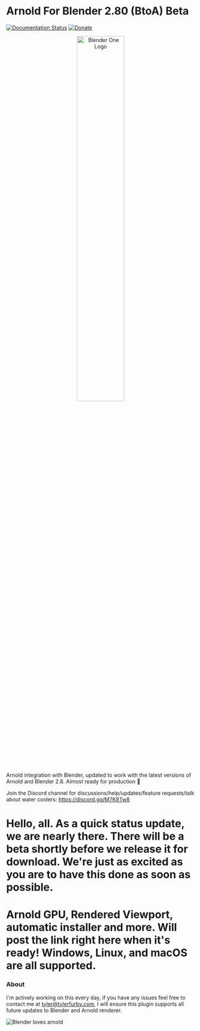 # Arnold For Blender 2.80 (BtoA) Beta
[![Documentation Status](https://readthedocs.org/projects/the-forge-arnold-for-blender/badge/)](http://the-forge-arnold-for-blender.readthedocs-hosted.com)
[![Donate](https://img.shields.io/badge/Donate-PayPal-green.svg)](https://www.paypal.com/cgi-bin/webscr?cmd=_s-xclick&hosted_button_id=5D8ZMMACFUX36)

<p align="center">
<img src="https://rawcdn.githack.com/tyler-furby/Arnold-For-Blender/b194477da00ea4ab76d0acf0722be2be51df0075/arnold%20logo.svg" alt="Blender One Logo" width="50%">
</p>

Arnold integration with Blender, updated to work with the latest versions of Arnold and Blender 2.8. Almost ready for production :balloon:

Join the Discord channel for discussions/help/updates/feature requests/talk about water coolers: https://discord.gg/M7K8Tw8

# Hello, all. As a quick status update, we are nearly there. There will be a beta shortly before we release it for download. We're just as excited as you are to have this done as soon as possible.  

# Arnold GPU, Rendered Viewport, automatic installer and more. Will post the link right here when it's ready! Windows, Linux, and macOS are all supported.

### About
I'm actively working on this every day, if you have any issues feel free to contact me at tyler@tylerfurby.com,
I will ensure this plugin supports all future updates to Blender and Arnold renderer.

![Blender loves arnold](https://cdn.rawgit.com/tyler-furby/Furby-Studios-Website-Files/a449e03a/images/Untitled-1.png)

